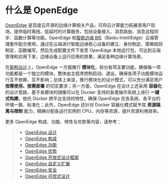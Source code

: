 # 什么是 OpenEdge

[OpenEdge](https://openedge.tech) 是百度云开源的边缘计算相关产品，可将云计算能力拓展至用户现场，提供临时离线、低延时的计算服务，包括设备接入、消息路由、消息远程同步、函数计算等功能。OpenEdge 和[智能边缘 BIE](https://cloud.baidu.com/product/bie.html)（Baidu-IntelliEdge）云端管理套件配合使用，通过在云端进行智能边缘核心设备的建立、身份制定、策略规则制定、函数编写，然后生成配置文件下发至 OpenEdge 本地运行包，可达到云端管理和应用下发，边缘设备上运行应用的效果，满足各种边缘计算场景。

在[架构设计](./OpenEdge-design.md)上，OpenEdge 一方面推行 **模块化**，拆分各项主要功能，确保每一项功能都是一个独立的模块，整体由主程序控制启动、退出，确保各项子功能模块运行互不依赖、互不影响；总体上来说，推行模块化的设计模式，可以充分满足用户 **按需使用、按需部署** 的切实要求；另一方面，OpenEdge 在设计上还采用 **容器化** 的设计思路，基于各模块的镜像可以在 Docker 支持的各类操作系统上进行 **一键式构建**，依托 Docker 跨平台支持的特性，确保 OpenEdge 在各系统、各平台的环境一致、标准化；此外，OpenEdge 还针对 Docker 容器化模式赋予其 **资源隔离与限制** 能力，精确分配各运行实例的 CPU、内存等资源，提升资源利用效率。

更多 OpenEdge 构成、功能、特性与优势等内容，请参考：

> + [OpenEdge 设计](./OpenEdge-design.md)
> + [OpenEdge 构成](./OpenEdge-concepts.md)
> + [OpenEdge 功能](./OpenEdge-features.md)
> + [OpenEdge 优势](./OpenEdge-advantages.md)
> + [OpenEdge 开放式设计框架](./OpenEdge-open-framework.md)
> + [OpenEdge 自定义扩展](./OpenEdge-extension.md)
> + [OpenEdge 安全](./OpenEdge-security.md)
> + [OpenEdge 可控式设计](./OpenEdge-control.md)